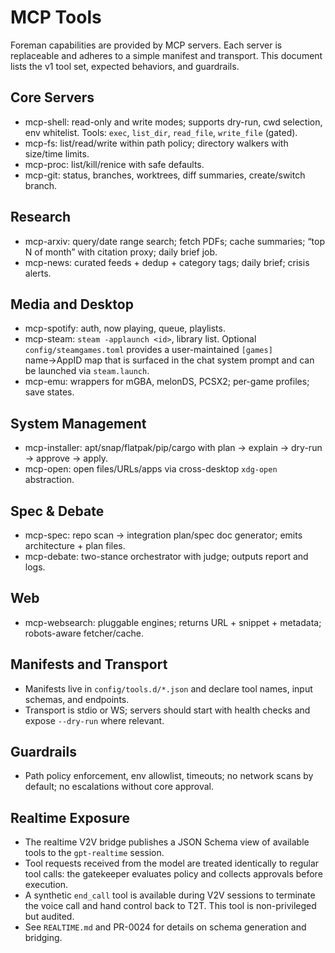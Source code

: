 # MCP Tools

Foreman capabilities are provided by MCP servers. Each server is replaceable and adheres to a simple manifest and transport. This document lists the v1 tool set, expected behaviors, and guardrails.

## Core Servers

- mcp-shell: read-only and write modes; supports dry-run, cwd selection, env whitelist. Tools: `exec`, `list_dir`, `read_file`, `write_file` (gated).
- mcp-fs: list/read/write within path policy; directory walkers with size/time limits.
- mcp-proc: list/kill/renice with safe defaults.
- mcp-git: status, branches, worktrees, diff summaries, create/switch branch.

## Research

- mcp-arxiv: query/date range search; fetch PDFs; cache summaries; “top N of month” with citation proxy; daily brief job.
- mcp-news: curated feeds + dedup + category tags; daily brief; crisis alerts.

## Media and Desktop

- mcp-spotify: auth, now playing, queue, playlists.
- mcp-steam: `steam -applaunch <id>`, library list. Optional `config/steamgames.toml` provides a user-maintained `[games]` name→AppID map that is surfaced in the chat system prompt and can be launched via `steam.launch`.
- mcp-emu: wrappers for mGBA, melonDS, PCSX2; per-game profiles; save states.

## System Management

- mcp-installer: apt/snap/flatpak/pip/cargo with plan → explain → dry-run → approve → apply.
- mcp-open: open files/URLs/apps via cross-desktop `xdg-open` abstraction.

## Spec & Debate

- mcp-spec: repo scan → integration plan/spec doc generator; emits architecture + plan files.
- mcp-debate: two-stance orchestrator with judge; outputs report and logs.

## Web

- mcp-websearch: pluggable engines; returns URL + snippet + metadata; robots-aware fetcher/cache.

## Manifests and Transport

- Manifests live in `config/tools.d/*.json` and declare tool names, input schemas, and endpoints.
- Transport is stdio or WS; servers should start with health checks and expose `--dry-run` where relevant.

## Guardrails

- Path policy enforcement, env allowlist, timeouts; no network scans by default; no escalations without core approval.

## Realtime Exposure

- The realtime V2V bridge publishes a JSON Schema view of available tools to the `gpt-realtime` session.
- Tool requests received from the model are treated identically to regular tool calls: the gatekeeper evaluates policy and collects approvals before execution.
- A synthetic `end_call` tool is available during V2V sessions to terminate the voice call and hand control back to T2T. This tool is non-privileged but audited.
- See `REALTIME.md` and PR-0024 for details on schema generation and bridging.
